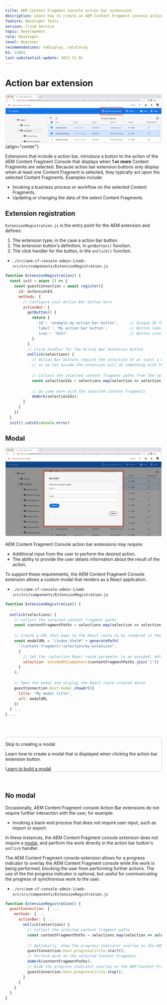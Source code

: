 ```yaml
---
title: AEM Content Fragment console action bar extensions
description: Learn how to create an AEM Content Fragment console action bar extensions.
feature: Developer Tools
version: Cloud Service
topic: Development
role: Developer
level: Beginner
recommendations: noDisplay, noCatalog
kt: 11603
last-substantial-update: 2022-12-01
---
```


# Action bar extension

![Action bar extension](./assets/action-bar/action-bar.png){align="center"}

Extensions that include a action bar, introduce a button to the action of the AEM Content Fragment Console that displays when __1 or more__ Content Fragments are selected. Because action bar extension buttons only display when at least one Content Fragment is selected, they typically act upon the selected Content Fragments. Examples include:

+ Invoking a business process or workflow on the selected Content Fragments.
+ Updating or changing the data of the select Content Fragments.

## Extension registration

`ExtensionRegistration.js` is the entry point for the AEM extension and defines:

1. The extension type; in the case a action bar button.
1. The extension button's definition, in `getButton()` function.
1. The click handler for the button, in the `onClick()` function.

+ `./src/aem-cf-console-admin-1/web-src/src/components/ExtensionRegistration.js`

```javascript
function ExtensionRegistration() {
  const init = async () => {
    const guestConnection = await register({
      id: extensionId,
      methods: {
        // Configure your Action Bar button here
        actionBar: {
          getButton() {
            return {
              'id': 'example.my-action-bar-button',     // Unique ID for the button
              'label': 'My action bar button',          // Button label 
              'icon': 'Edit'                            // Button icon; get name from: https://spectrum.adobe.com/page/icons/ (Remove spaces, keep uppercase)
            }
          },
          // Click handler for the Action Bar extension button
          onClick(selections) {
            // Action Bar buttons require the selection of at least 1 Content Fragment, 
            // so we can assume the extension will do something with these selections

            // Collect the selected content fragment paths from the selections parameter
            const selectionIds = selections.map(selection => selection.id);
            
            // Do some work with the selected content fragments
            doWork(selectionIds);          
        }
      }
    })
  }
  init().catch(console.error)
```

## Modal

![Modal](./assets/modal/modal.png)

AEM Content Fragment Console action bar extensions may require:

+ Additional input from the user to perform the desired action.
+ The ability to provide the user details information about the result of the action.

To support these requirements, the AEM Content Fragment Console extension allows a custom modal that renders as a React application.

+ `./src/aem-cf-console-admin-1/web-src/src/components/ExtensionRegistration.js`

```javascript
function ExtensionRegistration() {
  ...
  onClick(selections) {
    // Collect the selected content fragment paths 
    const contentFragmentPaths = selections.map(selection => selection.id);

    // Create a URL that maps to the React route to be rendered in the modal 
    const modalURL = "/index.html#" + generatePath(
      "/content-fragment/:selection/my-extension",
      {
        // Set the :selection React route parameter to an encoded, delimited list of paths of the selected content fragments
        selection: encodeURIComponent(contentFragmentPaths.join('|'))
      }
    );

    // Open the modal and display the React route created above
    guestConnection.host.modal.showUrl({
      title: "My modal title",
      url: modalURL
    })     
  } ...     
} ...
```

<div class="column is-8-desktop is-full-mobile is-half-tablet" style="
    border: solid 1px #ccc;
    border-radius: 10px;
    margin: 4rem auto;
">
  <div class="is-flex is-padded-small is-padded-big-mobile">
    <div>
      <p class="has-text-weight-bold is-size-36 is-size-27-touch is-margin-bottom-big has-text-blackest">Skip to creating a modal</p>
      <p class="has-text-blackest">Learn how to create a modal that is displayed when clicking the action bar extension button.</p>
      <div class="has-align-start is-margin-top-big">
        <a href="./modal.md" target="_blank" class="spectrum-Button spectrum-Button--outline spectrum-Button--primary spectrum-Button--sizeM">
          <span class="spectrum-Button-label has-no-wrap has-text-weight-bold" title="Learn to build a modal">Learn to build a modal</span>
        </a>
      </div>
    </div>
  </div>
</div>

## No modal

Occasionally, AEM Content Fragment console Action Bar extensions do not require further interaction with the user, for example:

+ Invoking a back-end process that does not require user input, such as import or export.

In these instances, the AEM Content Fragment console extension does not require a [modal](#modal), and perform the work directly in the action bar button's `onClick` handler.

The AEM Content Fragment console extension allows for a progress indicator to overlay the AEM Content Fragment console while the work is being performed, blocking the user from performing further actions. The use of the the progress indicator is optional, but useful for communicating the progress of synchronous work to the user.

+ `./src/aem-cf-console-admin-1/web-src/src/components/ExtensionRegistration.js`

```javascript
function ExtensionRegistration() {
  guestConnection: { ...
    methods: { ...
      actionBar: { ...
        onClick(selections) {
          // Collect the selected content fragment paths 
          const contentFragmentPaths = selections.map(selection => selection.id);

          // Optionally, show the progress indicator overlay on the AEM Content Fragment console
          guestConnection.host.progressCircle.start();
          // Perform work on the selected Content Fragments
          doWork(contentFragmentPaths);
          // Hide the progress indicator overlay on the AEM Content Fragment console when the work is done
          guestConnection.host.progressCircle.stop();
        }
      }
    }
  }
}
```
